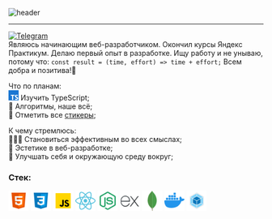 ![header](https://capsule-render.vercel.app/api?type=venom&color=0:FF318C,100:8A5CF5&fontColor=30363D&text=Hello%20World&height=150&fontSize=60&desc=I%27m%20Sergey&descAlignY=75&descAlign=60)

---

[![Telegram](https://img.shields.io/badge/Telegram-blue?style=flat&logo=telegram)](https://t.me/Sengeer)\
Являюсь начинающим веб-разработчиком. Окончил курсы Яндекс Практикум. Делаю первый опыт в разработке. Ищу работу и не унываю, потому что: `const result = (time, effort) => time + effort;` Всем добра и позитива!💎

Что по планам:\
<img alt="Иконка TypeScript" width="20" height="20" src="/assets/icons/icon-typescript.png" /> Изучить TypeScript;\
🔄 Алгоритмы, наше всё;\
🎫 Отметить все [стикеры](https://miro.com/app/board/uXjVNHxhl30=/?share_link_id=162594989692);

К чему стремлюсь:\
🦸🏻‍♂ Становиться эффективным во всех смыслах;\
🗿 Эстетике в веб-разработке;\
🦾 Улучшать себя и окружающую среду вокруг;

### Стек:
<img alt="Иконка HTML" width="40" height="40" src="/assets/icons/icon-html.png" /> <img alt="Иконка CSS" width="40" height="40" src="/assets/icons/icon-css.png" /> <img alt="Иконка JS" width="40" height="40" src="/assets/icons/icon-javascript.png" /> <img alt="Иконка React" width="40" height="40" src="/assets/icons/icon-react.png" /> <img alt="Иконка Node.js" width="40" height="40" src="/assets/icons/icon-nodejs.png" /> <img alt="Иконка Express" width="40" height="40" src="/assets/icons/icon-express.png" /> <img alt="Иконка MongoDB" width="40" height="40" src="/assets/icons/icon-mongodb.png" /> <img alt="Иконка Docker" width="40" height="40" src="/assets/icons/icon-docker.png" /> <img alt="Иконка Webpack" width="40" height="40" src="/assets/icons/icon-webpack.png" />


